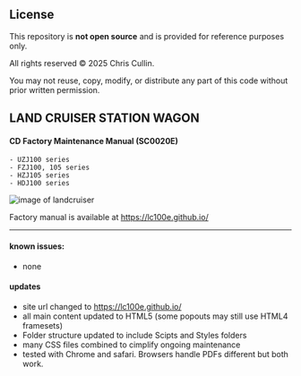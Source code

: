 ## License

This repository is **not open source** and is provided for reference purposes only.

All rights reserved © 2025 Chris Cullin.

You may not reuse, copy, modify, or distribute any part of this code without prior written permission.

## LAND CRUISER STATION WAGON
#### CD Factory Maintenance Manual (SC0020E)

	- UZJ100 series
	- FZJ100, 105 series
	- HZJ105 series
	- HDJ100 series


![image of landcruiser](https://i.imgur.com/vKBx6Zz.jpg)


Factory manual is available at https://lc100e.github.io/


---
#### known issues:
- none


#### updates
- site url changed to https://lc100e.github.io/
- all main content updated to HTML5 (some popouts may still use HTML4 framesets)
- Folder structure updated to include Scipts and Styles folders
- many CSS files combined to cimplify ongoing maintenance
- tested with Chrome and safari.  Browsers handle PDFs different but both work.


